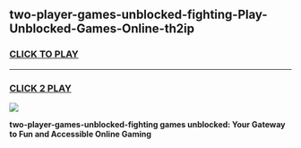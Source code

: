 
## two-player-games-unblocked-fighting-Play-Unblocked-Games-Online-th2ip
<h3>
<a href="https://premium76.site?title=two-player-games-unblocked-fighting&ref=25A">CLICK TO PLAY</a></h3>
<hr>

<h3>
<a href="https://premium76.site?title=two-player-games-unblocked-fighting&ref=25A">CLICK 2 PLAY</a>
  
</h3>

<a href="https://premium76.site?title=two-player-games-unblocked-fighting&ref=25A"><img src="https://clearcache.store/games.png"></a>


**two-player-games-unblocked-fighting games unblocked: Your Gateway to Fun and Accessible Online Gaming**
